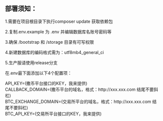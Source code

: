 <h2>
    部署须知：
</h2>
<p>
    1.需要在项目根目录下执行composer update 获取依赖包
</p>
<p>
    2.复制.env.example 为 .env 并编辑数据库名账号密码等
</p>
<p>
    3.确保 /bootstrap 和 /storage 目录有可写权限
</p>
<p>
    4.新建数据库的编码格式需为：utf8mb4_general_ci
</p>
<p>
    5.生产服请使用release分支
</p>
<p>
	在.env最下面添加以下4个配置项：
</p>
<p>
API_KEY=(撒币平台接口的KEY，我来提供)<br>
CALLBACK_DOMAIN=(撒币平台的域名，格式：http://xxx.xxx.com 结尾不要斜杠)<br>
BTC_EXCHANGE_DOMAIN=(交易所平台的域名，格式：http://xxx.xxx.com 结尾不要斜杠)<br>
BTC_API_KEY=(交易所平台接口的KEY，我来提供)<br>
</p>